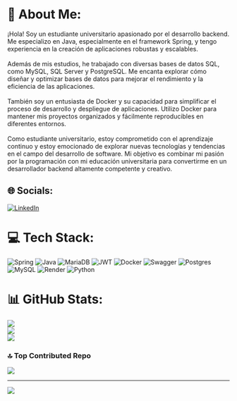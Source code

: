 # 💫 About Me:
¡Hola! Soy un estudiante universitario apasionado por el desarrollo backend. Me especializo en Java, especialmente en el framework Spring, y tengo experiencia en la creación de aplicaciones robustas y escalables.<br><br>Además de mis estudios, he trabajado con diversas bases de datos SQL, como MySQL, SQL Server y PostgreSQL. Me encanta explorar cómo diseñar y optimizar bases de datos para mejorar el rendimiento y la eficiencia de las aplicaciones.<br><br>También soy un entusiasta de Docker y su capacidad para simplificar el proceso de desarrollo y despliegue de aplicaciones. Utilizo Docker para mantener mis proyectos organizados y fácilmente reproducibles en diferentes entornos.<br><br>Como estudiante universitario, estoy comprometido con el aprendizaje continuo y estoy emocionado de explorar nuevas tecnologías y tendencias en el campo del desarrollo de software. Mi objetivo es combinar mi pasión por la programación con mi educación universitaria para convertirme en un desarrollador backend altamente competente y creativo.


## 🌐 Socials:
[![LinkedIn](https://img.shields.io/badge/LinkedIn-%230077B5.svg?logo=linkedin&logoColor=white)](https://linkedin.com/in/sebasvelardedev) 

# 💻 Tech Stack:
![Spring](https://img.shields.io/badge/spring-%236DB33F.svg?style=for-the-badge&logo=spring&logoColor=white) ![Java](https://img.shields.io/badge/java-%23ED8B00.svg?style=for-the-badge&logo=openjdk&logoColor=white) ![MariaDB](https://img.shields.io/badge/MariaDB-003545?style=for-the-badge&logo=mariadb&logoColor=white) ![JWT](https://img.shields.io/badge/JWT-black?style=for-the-badge&logo=JSON%20web%20tokens) ![Docker](https://img.shields.io/badge/docker-%230db7ed.svg?style=for-the-badge&logo=docker&logoColor=white) ![Swagger](https://img.shields.io/badge/-Swagger-%23Clojure?style=for-the-badge&logo=swagger&logoColor=white) ![Postgres](https://img.shields.io/badge/postgres-%23316192.svg?style=for-the-badge&logo=postgresql&logoColor=white) ![MySQL](https://img.shields.io/badge/mysql-%2300000f.svg?style=for-the-badge&logo=mysql&logoColor=white) ![Render](https://img.shields.io/badge/Render-%46E3B7.svg?style=for-the-badge&logo=render&logoColor=white) ![Python](https://img.shields.io/badge/python-3670A0?style=for-the-badge&logo=python&logoColor=ffdd54)
# 📊 GitHub Stats:
![](https://github-readme-stats.vercel.app/api?username=sebastianvpz&theme=nightowl&hide_border=false&include_all_commits=false&count_private=false)<br/>
![](https://github-readme-streak-stats.herokuapp.com/?user=sebastianvpz&theme=nightowl&hide_border=false)<br/>
![](https://github-readme-stats.vercel.app/api/top-langs/?username=sebastianvpz&theme=nightowl&hide_border=false&include_all_commits=false&count_private=false&layout=compact)

### 🔝 Top Contributed Repo
![](https://github-contributor-stats.vercel.app/api?username=sebastianvpz&limit=5&theme=dark&combine_all_yearly_contributions=true)

---
[![](https://visitcount.itsvg.in/api?id=sebastianvpz&icon=0&color=0)](https://visitcount.itsvg.in)

<!-- Proudly created with GPRM ( https://gprm.itsvg.in ) -->
